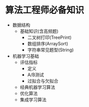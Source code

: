 # 算法工程师必备知识
- 数据结构</br>
  - 基础知识(含高频题)</br>
    - 二叉树打印(TreePrint)</br>
    - 数组排序(ArraySort)</br>
    - 字符串常见题型(String)</br>  
- 机器学习基础</br>
  - 评估指标</br>
    - 定义
    - A/B测试
    - 过拟合与欠拟合
  - 经典机器学习算法</br>
  - 优化算法</br>
  - 集成学习算法
